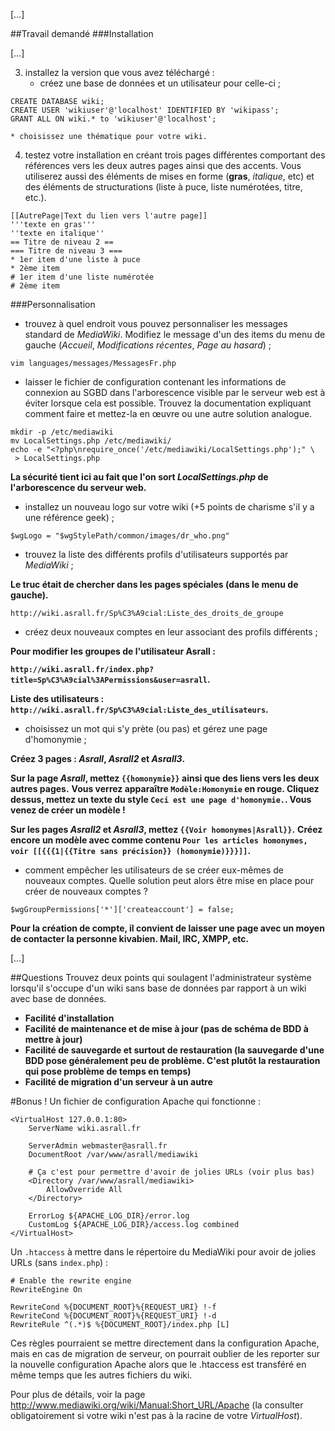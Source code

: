 […]

##Travail demandé
###Installation

[…]

3. installez la version que vous avez téléchargé :
    * créez une base de données et un utilisateur pour celle-ci ;
```
CREATE DATABASE wiki;
CREATE USER 'wikiuser'@'localhost' IDENTIFIED BY 'wikipass';
GRANT ALL ON wiki.* to 'wikiuser'@'localhost';
```

    * choisissez une thématique pour votre wiki.
4. testez votre installation en créant trois pages différentes comportant des références vers les deux autres pages ainsi que des accents.
Vous utiliserez aussi des éléments de mises en forme (**gras**, *italique*, etc) et des éléments de structurations (liste à puce, liste numérotées, titre, etc.).

```
[[AutrePage|Text du lien vers l'autre page]]
'''texte en gras'''
''texte en italique''
== Titre de niveau 2 ==
=== Titre de niveau 3 ===
* 1er item d'une liste à puce
* 2ème item
# 1er item d'une liste numérotée
# 2ème item
```

###Personnalisation
* trouvez à quel endroit vous pouvez personnaliser les messages standard de *MediaWiki*. Modifiez le message d'un des items du menu de gauche (*Accueil*, *Modifications récentes*, *Page au hasard*) ;
```
vim languages/messages/MessagesFr.php
```
* laisser le fichier de configuration contenant les informations de connexion au SGBD dans l'arborescence visible par le serveur web est à éviter lorsque cela est possible.
Trouvez la documentation expliquant comment faire et mettez-la en œuvre ou une autre solution analogue.
```
mkdir -p /etc/mediawiki
mv LocalSettings.php /etc/mediawiki/
echo -e "<?php\nrequire_once('/etc/mediawiki/LocalSettings.php');" \
 > LocalSettings.php
```

**La sécurité tient ici au fait que l'on sort *LocalSettings.php* de l'arborescence du serveur web.**

* installez un nouveau logo sur votre wiki (+5 points de charisme s'il y a une référence geek) ;
```
$wgLogo = "$wgStylePath/common/images/dr_who.png"
```

* trouvez la liste des différents profils d'utilisateurs supportés par *MediaWiki* ;

**Le truc était de chercher dans les pages spéciales (dans le menu de gauche).**

```
http://wiki.asrall.fr/Sp%C3%A9cial:Liste_des_droits_de_groupe
```
* créez deux nouveaux comptes en leur associant des profils différents ;

**Pour modifier les groupes de l'utilisateur Asrall :**

**`http://wiki.asrall.fr/index.php?title=Sp%C3%A9cial%3APermissions&user=asrall`.**

**Liste des utilisateurs : `http://wiki.asrall.fr/Sp%C3%A9cial:Liste_des_utilisateurs`.**

* choisissez un mot qui s'y prète (ou pas) et gérez une page d'homonymie ;

**Créez 3 pages : *Asrall*, *Asrall2* et *Asrall3*.**

**Sur la page *Asrall*, mettez `{{homonymie}}` ainsi que des liens vers les deux autres pages.**
**Vous verrez apparaître `Modèle:Homonymie` en rouge. Cliquez dessus, mettez un texte du style `Ceci est une page d'homonymie.`. Vous venez de créer un modèle !**

**Sur les pages *Asrall2* et *Asrall3*, mettez `{{Voir homonymes|Asrall}}`.**
**Créez encore un modèle avec comme contenu `Pour les articles homonymes, voir [[{{{1|{{Titre sans précision}} (homonymie)}}}]]`.**

* comment empêcher les utilisateurs de se créer eux-mêmes de nouveaux comptes. Quelle solution peut alors être mise en place pour créer de nouveaux comptes ?
```
$wgGroupPermissions['*']['createaccount'] = false;
```

**Pour la création de compte, il convient de laisser une page avec un moyen de contacter la personne kivabien. Mail, IRC, XMPP, etc.**

[…]

##Questions
Trouvez deux points qui soulagent l'administrateur système lorsqu'il s'occupe d'un wiki sans base de données par rapport à un wiki avec base de données.

* **Facilité d'installation**
* **Facilité de maintenance et de mise à jour (pas de schéma de BDD à mettre à jour)**
* **Facilité de sauvegarde et surtout de restauration (la sauvegarde d'une BDD pose généralement peu de problème. C'est plutôt la restauration qui pose problème de temps en temps)**
* **Facilité de migration d'un serveur à un autre**

#Bonus !
Un fichier de configuration Apache qui fonctionne :

```
<VirtualHost 127.0.0.1:80>
    ServerName wiki.asrall.fr

    ServerAdmin webmaster@asrall.fr
    DocumentRoot /var/www/asrall/mediawiki

    # Ça c'est pour permettre d'avoir de jolies URLs (voir plus bas)
    <Directory /var/www/asrall/mediawiki>
        AllowOverride All
    </Directory>

    ErrorLog ${APACHE_LOG_DIR}/error.log
    CustomLog ${APACHE_LOG_DIR}/access.log combined
</VirtualHost>

```

Un `.htaccess` à mettre dans le répertoire du MediaWiki pour avoir de jolies URLs (sans `index.php`) :

```
# Enable the rewrite engine
RewriteEngine On
 
RewriteCond %{DOCUMENT_ROOT}%{REQUEST_URI} !-f
RewriteCond %{DOCUMENT_ROOT}%{REQUEST_URI} !-d
RewriteRule ^(.*)$ %{DOCUMENT_ROOT}/index.php [L]
```

Ces règles pourraient se mettre directement dans la configuration Apache, mais en cas de migration de serveur, on pourrait oublier de les reporter sur la nouvelle configuration Apache alors que le .htaccess est transféré en même temps que les autres fichiers du wiki.

Pour plus de détails, voir la page <http://www.mediawiki.org/wiki/Manual:Short_URL/Apache> (la consulter obligatoirement si votre wiki n'est pas à la racine de votre *VirtualHost*).
